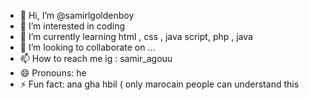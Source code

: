- 👋 Hi, I’m @samirlgoldenboy
- 👀 I’m interested in coding
- 🌱 I’m currently learning html , css , java script, php , java 
- 💞️ I’m looking to collaborate on ...
- 📫 How to reach me ig : samir_agouu
- 😄 Pronouns: he
- ⚡ Fun fact: ana gha hbil ( only marocain people can understand this

<!---
samirlgoldenboy/samirlgoldenboy is a ✨ special ✨ repository because its `README.md` (this file) appears on your GitHub profile.
You can click the Preview link to take a look at your changes.
--->
